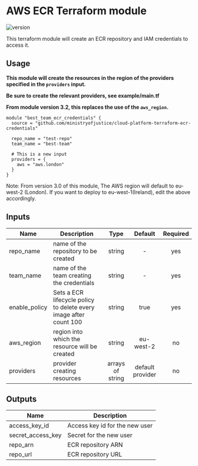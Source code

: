 # AWS ECR Terraform module

![version](https://img.shields.io/badge/version-3.3-green.svg?cacheSeconds=2592000)

This terraform module will create an ECR repository and IAM credentials to access it.

## Usage

**This module will create the resources in the region of the providers specified in the `providers` input.**

**Be sure to create the relevant providers, see example/main.tf**

**From module version 3.2, this replaces the use of the `aws_region`.**

```hcl
module "best_team_ecr_credentials" {
  source = "github.com/ministryofjustice/cloud-platform-terraform-ecr-credentials"

  repo_name = "test-repo"
  team_name = "best-team"

  # This is a new input
  providers = {
    aws = "aws.london"
  }
}
```

Note: From version 3.0 of this module, The AWS region  will default to eu-west-2 (London). If you want to deploy to eu-west-1(Ireland), edit the above accordingly.

## Inputs

| Name | Description | Type | Default | Required |
|------|-------------|:----:|:-----:|:-----:|
| repo_name | name of the repository to be created | string | - | yes |
| team_name | name of the team creating the credentials | string | - | yes |
| enable_policy | Sets a ECR lifecycle policy to delete every image after count 100 | string | true | yes
| aws_region | region into which the resource will be created | string | eu-west-2 | no
| providers | provider creating resources | arrays of string | default provider | no


## Outputs

| Name | Description |
|------|-------------|
| access_key_id | Access key id for the new user |
| secret_access_key | Secret for the new user |
| repo_arn | ECR repository ARN |
| repo_url | ECR repository URL |
